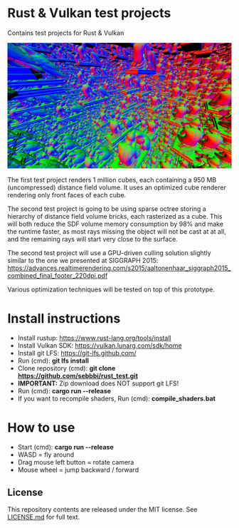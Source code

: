 # Rust & Vulkan test projects
Contains test projects for Rust & Vulkan

![Screenshot](screenshot.jpg)

The first test project renders 1 million cubes, each containing a 950 MB (uncompressed) distance field volume. It uses an optimized cube renderer rendering only front faces of each cube. 

The second test project is going to be using sparse octree storing a hierarchy of distance field volume bricks, each rasterized as a cube. This will both reduce the SDF volume memory consumption by 98% and make the runtime faster, as most rays missing the object will not be cast at at all, and the remaining rays will start very close to the surface.

The second test project will use a GPU-driven culling solution slightly similar to the one we presented at SIGGRAPH 2015:
https://advances.realtimerendering.com/s2015/aaltonenhaar_siggraph2015_combined_final_footer_220dpi.pdf

Various optimization techniques will be tested on top of this prototype.

# Install instructions
* Install rustup: https://www.rust-lang.org/tools/install
* Install Vulkan SDK: https://vulkan.lunarg.com/sdk/home
* Install git LFS: https://git-lfs.github.com/
* Run (cmd): **git lfs install**
* Clone repository (cmd): **git clone https://github.com/sebbbi/rust_test.git**
* **IMPORTANT:** Zip download does NOT support git LFS!
* Run (cmd): **cargo run --release**
* If you want to recompile shaders, Run (cmd): **compile_shaders.bat**

# How to use
* Start (cmd): **cargo run --release**
* WASD = fly around
* Drag mouse left button = rotate camera
* Mouse wheel = jump backward / forward

## License
This repository contents are released under the MIT license. See [LICENSE.md](LICENSE.md) for full text.
